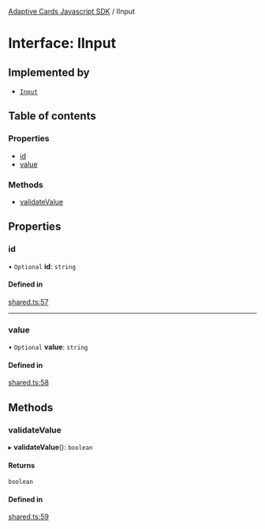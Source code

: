 [Adaptive Cards Javascript SDK](../README.md) / IInput

# Interface: IInput

## Implemented by

- [`Input`](../classes/Input.md)

## Table of contents

### Properties

- [id](IInput.md#id)
- [value](IInput.md#value)

### Methods

- [validateValue](IInput.md#validatevalue)

## Properties

### id

• `Optional` **id**: `string`

#### Defined in

[shared.ts:57](https://github.com/asseco-see/AdaptiveCards/blob/1f0afdc45/source/nodejs/adaptivecards/src/shared.ts#L57)

___

### value

• `Optional` **value**: `string`

#### Defined in

[shared.ts:58](https://github.com/asseco-see/AdaptiveCards/blob/1f0afdc45/source/nodejs/adaptivecards/src/shared.ts#L58)

## Methods

### validateValue

▸ **validateValue**(): `boolean`

#### Returns

`boolean`

#### Defined in

[shared.ts:59](https://github.com/asseco-see/AdaptiveCards/blob/1f0afdc45/source/nodejs/adaptivecards/src/shared.ts#L59)
